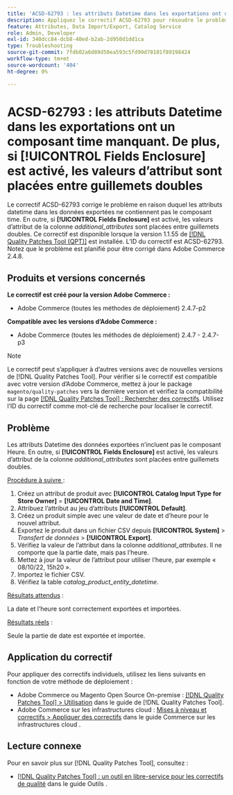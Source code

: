 ```yaml
---
title: 'ACSD-62793 : les attributs Datetime dans les exportations ont un composant time manquant. En outre, si **[!UICONTROL Fields Enclosure]** est activé, les valeurs d’attribut sont placées entre guillemets doubles'
description: Appliquez le correctif ACSD-62793 pour résoudre le problème d’Adobe Commerce en raison duquel les attributs datetime dans les données exportées ne comportent pas le composant time. En outre, si **[!UICONTROL Fields Enclosure]** est activé, les valeurs d’attribut de la colonne *additional_attributes* sont placées entre guillemets doubles.
feature: Attributes, Data Import/Export, Catalog Service
role: Admin, Developer
exl-id: 340dcc84-dcb8-40ed-b2ab-2d950d1dd1ca
type: Troubleshooting
source-git-commit: 7fdb02a6d89d50ea593c5fd99d78101f89198424
workflow-type: tm+mt
source-wordcount: '404'
ht-degree: 0%

---
```


# ACSD-62793 : les attributs Datetime dans les exportations ont un composant time manquant. De plus, si **[!UICONTROL Fields Enclosure]** est activé, les valeurs d’attribut sont placées entre guillemets doubles

Le correctif ACSD-62793 corrige le problème en raison duquel les attributs datetime dans les données exportées ne contiennent pas le composant time. En outre, si **[!UICONTROL Fields Enclosure]** est activé, les valeurs d’attribut de la colonne *additional_attributes* sont placées entre guillemets doubles. Ce correctif est disponible lorsque la version 1.1.55 de [[!DNL Quality Patches Tool (QPT)]](/help/tools/quality-patches-tool/quality-patches-tool-to-self-serve-quality-patches.md) est installée. L’ID du correctif est ACSD-62793. Notez que le problème est planifié pour être corrigé dans Adobe Commerce 2.4.8.

## Produits et versions concernés

**Le correctif est créé pour la version Adobe Commerce :**

* Adobe Commerce (toutes les méthodes de déploiement) 2.4.7-p2

**Compatible avec les versions d’Adobe Commerce :**

* Adobe Commerce (toutes les méthodes de déploiement) 2.4.7 - 2.4.7-p3

>[!NOTE]
>
>Le correctif peut s’appliquer à d’autres versions avec de nouvelles versions de [!DNL Quality Patches Tool]. Pour vérifier si le correctif est compatible avec votre version d’Adobe Commerce, mettez à jour le package `magento/quality-patches` vers la dernière version et vérifiez la compatibilité sur la page [[!DNL Quality Patches Tool] : Rechercher des correctifs](https://experienceleague.adobe.com/tools/commerce-quality-patches/index.html?lang=fr). Utilisez l’ID du correctif comme mot-clé de recherche pour localiser le correctif.

## Problème

Les attributs Datetime des données exportées n’incluent pas le composant Heure. En outre, si **[!UICONTROL Fields Enclosure]** est activé, les valeurs d’attribut de la colonne *additional_attributes* sont placées entre guillemets doubles.

<u>Procédure à suivre </u> :

1. Créez un attribut de produit avec **[!UICONTROL Catalog Input Type for Store Owner]** = **[!UICONTROL Date and Time]**.
1. Attribuez l’attribut au jeu d’attributs **[!UICONTROL Default]**.
1. Créez un produit simple avec une valeur de date et d’heure pour le nouvel attribut.
1. Exportez le produit dans un fichier CSV depuis **[!UICONTROL System]** > *Transfert de données* > **[!UICONTROL Export]**.
1. Vérifiez la valeur de l’attribut dans la colonne *additional_attributes*. Il ne comporte que la partie date, mais pas l’heure.
1. Mettez à jour la valeur de l’attribut pour utiliser l’heure, par exemple « 08/10/22, 15h20 ».
1. Importez le fichier CSV.
1. Vérifiez la table *catalog_product_entity_datetime*.

<u>Résultats attendus</u> :

La date et l’heure sont correctement exportées et importées.

<u>Résultats réels</u> :

Seule la partie de date est exportée et importée.

## Application du correctif

Pour appliquer des correctifs individuels, utilisez les liens suivants en fonction de votre méthode de déploiement :

* Adobe Commerce ou Magento Open Source On-premise : [[!DNL Quality Patches Tool] > Utilisation](/help/tools/quality-patches-tool/usage.md) dans le guide de [!DNL Quality Patches Tool].
* Adobe Commerce sur les infrastructures cloud : [Mises à niveau et correctifs > Appliquer des correctifs](https://experienceleague.adobe.com/docs/commerce-cloud-service/user-guide/develop/upgrade/apply-patches.html?lang=fr) dans le guide Commerce sur les infrastructures cloud .


## Lecture connexe

Pour en savoir plus sur [!DNL Quality Patches Tool], consultez :

* [[!DNL Quality Patches Tool] : un outil en libre-service pour les correctifs de qualité](/help/tools/quality-patches-tool/quality-patches-tool-to-self-serve-quality-patches.md) dans le guide Outils .
